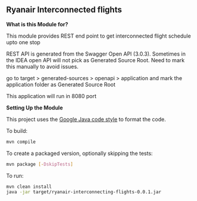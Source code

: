## Ryanair Interconnected flights

**What is this Module for?**

This module provides REST end point to get interconnected flight schedule upto one stop

REST API is generated from the Swagger Open API (3.0.3). Sometimes in the IDEA open API will not
pick as Generated Source Root. Need to mark this manually to avoid issues.

go to target > generated-sources > openapi > application and mark the application folder as
Generated Source Root

This application will run in 8080 port

**Setting Up the Module**

This project uses the [Google Java code style](https://google.github.io/styleguide/javaguide.html)
to format the code.

To build:

```bash
mvn compile
```

To create a packaged version, optionally skipping the tests:

```bash
mvn package [-DskipTests]
```

To run:

```bash
mvn clean install
java -jar target/ryanair-interconnecting-flights-0.0.1.jar
```

